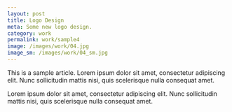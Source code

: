 ```yaml
---
layout: post
title: Logo Design
meta: Some new logo design.
category: work
permalink: work/sample4
image: /images/work/04.jpg
image_sm: /images/work/04_sm.jpg
---
```


This is a sample article. Lorem ipsum dolor sit amet, consectetur adipiscing elit. Nunc sollicitudin mattis nisi, quis scelerisque nulla consequat amet.

Lorem ipsum dolor sit amet, consectetur adipiscing elit. Nunc sollicitudin mattis nisi, quis scelerisque nulla consequat amet.
